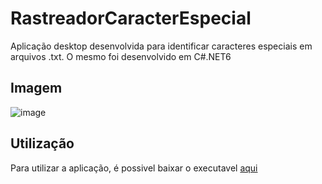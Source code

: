 # RastreadorCaracterEspecial
Aplicação desktop desenvolvida para identificar caracteres especiais em arquivos .txt. O mesmo foi desenvolvido em C#.NET6 

## Imagem
![image](https://user-images.githubusercontent.com/72640449/225783007-73bc562d-9422-4413-97ed-de05c6ad80ae.png)

## Utilização
Para utilizar a aplicação, é possivel baixar o executavel <a href="https://github.com/EmmanuelMartins21/RastreadorCaracterEspecial/tree/master/Rastreador%20EXE"> aqui </a>
